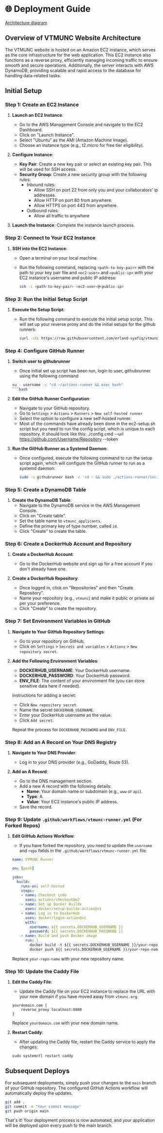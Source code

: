 # 🌐 Deployment Guide

[Architecture diagram](./assets/aws-architecture-diagram.png "Architecture Diagram" )

## Overview of VTMUNC Website Architecture
The VTMUNC website is hosted on an Amazon EC2 instance, which serves as the core infrastructure for the web application. This EC2 instance also functions as a reverse proxy, efficiently managing incoming traffic to ensure smooth and secure operations. Additionally, the server interacts with AWS DynamoDB, providing scalable and rapid access to the database for handling data-related tasks.

## Initial Setup

### Step 1: Create an EC2 Instance

1. **Launch an EC2 Instance**:
    - Go to the AWS Management Console and navigate to the EC2 Dashboard.
    - Click on "Launch Instance".
    - Select "Ubuntu" as the AMI (Amazon Machine Image).
    - Choose an instance type (e.g., t2.micro for free tier eligibility).

2. **Configure Instance**:
    - **Key Pair**: Create a new key pair or select an existing key pair. This will be used for SSH access.
    - **Security Group**: Create a new security group with the following rules:
        * Inbound rules: 
            - Allow SSH on port 22 from only you and your collaborators' ip addresses. 
            - Allow HTTP on port 80 from anywhere. 
            - Allow HTTPS on port 443 from anywhere.
        * Outbound rules: 
            - Allow all traffic to anywhere

3. **Launch the Instance**: Complete the instance launch process.

### Step 2: Connect to Your EC2 Instance

1. **SSH into the EC2 Instance**:
    - Open a terminal on your local machine.
    - Run the following command, replacing `<path-to-key-pair>` with the path to your key pair file and `<ec2-user>` and `<public-ip>` with your EC2 instance's username and public IP address:

      ```bash
      ssh -i <path-to-key-pair> <ec2-user>@<public-ip>
      ```

### Step 3: Run the Initial Setup Script

1. **Execute the Setup Script**:
    - Run the following command to execute the initial setup script. This will set up your reverse proxy and do the initial setups for the github runners:

      ```bash
      curl -sSL https://raw.githubusercontent.com/erland-syafiq/vtmunc/main/aws/ec2-setup.sh | bash
      ```

### Step 4: Configure GitHub Runner

1. **Switch user to githubrunner**
    - Once initial set up script has been run, login to user, githubrunner using the following command
    ```bash
    su - username -c "cd ~/actions-runner && exec bash"
    ```bash

2. **Edit the GitHub Runner Configuration**:
    - Navigate to your GitHub repository.
    - Go to `Settings` > `Actions` > `Runners` > `New self-hosted runner`
    - Select the option to configure a new self-hosted runner.
    - Most of the commands have already been done in the ec2-setup.sh script but you need to run the config script, which is unique to each repository. It should look like this: ./config.cmd --url https://github.com/Username/Repository --token <Token>

3. **Run the GitHub Runner as a Systemd Daemon**:
    - Once configured, execute the following command to run the setup script again, which will configure the GitHub runner to run as a systemd daemon:

      ```bash
      sudo -u githubrunner bash -c 'cd ~ && sudo ./actions-runner/svc.sh install && sudo ./actions-runner/svc.sh start && sudo ./actions-runner/svc.sh status'
      ```

### Step 5: Create a DynamoDB Table

1. **Create the DynamoDB Table**:
    - Navigate to the DynamoDB service in the AWS Management Console.
    - Click on "Create table".
    - Set the table name to `vtmunc_applicants`.
    - Define the primary key of type number, called `id`.
    - Click "Create" to create the table.

### Step 6: Create a DockerHub Account and Repository

1. **Create a DockerHub Account**:
    - Go to the DockerHub website and sign up for a free account if you don't already have one.

2. **Create a DockerHub Repository**:
    - Once logged in, click on "Repositories" and then "Create Repository".
    - Name your repository (e.g., `vtmunc`) and make it public or private as per your preference.
    - Click "Create" to create the repository.

### Step 7: Set Environment Variables in GitHub

1. **Navigate to Your GitHub Repository Settings**:
    - Go to your repository on GitHub.
    - Click on `Settings` > `Secrets and variables` > `Actions` > `New repository secret`.

2. **Add the Following Environment Variables**:
    - **DOCKERHUB_USERNAME**: Your DockerHub username.
    - **DOCKERHUB_PASSWORD**: Your DockerHub password.
    - **ENV_FILE**: The content of your environment file (you can store sensitive data here if needed).

    Instructions for adding a secret:
    - Click `New repository secret`.
    - Name the secret `DOCKERHUB_USERNAME`.
    - Enter your DockerHub username as the value.
    - Click `Add secret`.

    Repeat the process for `DOCKERHUB_PASSWORD` and `ENV_FILE`.

### Step 8: Add an A Record on Your DNS Registry

1. **Navigate to Your DNS Provider**:
    - Log in to your DNS provider (e.g., GoDaddy, Route 53).

2. **Add an A Record**:
    - Go to the DNS management section.
    - Add a new A record with the following details:
        - **Name**: Your domain name or subdomain (e.g., `www` or `api`).
        - **Type**: A.
        - **Value**: Your EC2 instance's public IP address.
    - Save the record.

### Step 9: Update `.github/workflows/vtmunc-runner.yml` (For Forked Repos)

1. **Edit GitHub Actions Workflow**:
    - If you have forked the repository, you need to update the `username` and `repo` fields in the `.github/workflows/vtmunc-runner.yml` file.

    ```yaml
    name: VTMUNC Runner

    on: [push]

    jobs:
      build:
        runs-on: self-hosted
        steps:
        - name: Checkout code
          uses: actions/checkout@v2
        - name: Set up Docker Buildx
          uses: docker/setup-buildx-action@v1
        - name: Log in to DockerHub
          uses: docker/login-action@v1
          with:
            username: ${{ secrets.DOCKERHUB_USERNAME }}
            password: ${{ secrets.DOCKERHUB_PASSWORD }}
        - name: Build and push Docker image
          run: |
            docker build -t ${{ secrets.DOCKERHUB_USERNAME }}/your-repo-name:latest .
            docker push ${{ secrets.DOCKERHUB_USERNAME }}/your-repo-name:latest
    ```

    Replace `your-repo-name` with your new repository name.

### Step 10: Update the Caddy File

1. **Edit the Caddy File**:
    - Update the Caddy file on your EC2 instance to replace the URL with your new domain if you have moved away from `vtmunc.org`.

    ```caddyfile
    yourdomain.com {
        reverse_proxy localhost:8080
    }
    ```

    Replace `yourdomain.com` with your new domain name.

2. **Restart Caddy**:
    - After updating the Caddy file, restart the Caddy service to apply the changes:

    ```bash
    sudo systemctl restart caddy
    ```


## Subsequent Deploys

For subsequent deployments, simply push your changes to the `main` branch of your GitHub repository. The configured GitHub Actions workflow will automatically deploy the updates.

```bash
git add .
git commit -m "Your commit message"
git push origin main
```

That's it! Your deployment process is now automated, and your application will be deployed upon every push to the main branch.